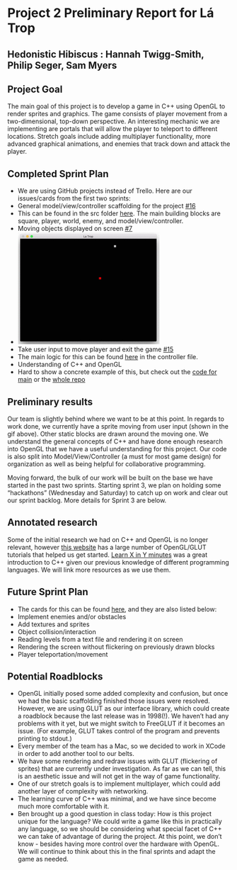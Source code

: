 # Project 2 Preliminary Report for Lá Trop
## Hedonistic Hibiscus : Hannah Twigg-Smith, Philip Seger, Sam Myers

## Project Goal
The main goal of this project is to develop a game in C++ using OpenGL to render sprites and graphics. The game consists of player movement from a two-dimensional, top-down perspective. An interesting mechanic we are implementing are portals that will allow the player to teleport to different locations. Stretch goals include adding multiplayer functionality, more advanced graphical animations, and enemies that track down and attack the player.

## Completed Sprint Plan
- We are using GitHub projects instead of Trello. Here are our issues/cards from the first two sprints:
- General model/view/controller scaffolding for the project [#16](https://github.com/hannahtwiggsmith/SoftSysHedonisticHibiscus/issues/16)
- This can be found in the src folder [here](https://github.com/hannahtwiggsmith/SoftSysHedonisticHibiscus/tree/master/src/La%20Trop). The main building blocks are square, player, world, enemy, and model/view/controller.
- Moving objects displayed on screen [#7](https://github.com/hannahtwiggsmith/SoftSysHedonisticHibiscus/issues/7)
- ![movement.gif](resources/movement.gif)
- Take user input to move player and exit the game [#15](https://github.com/hannahtwiggsmith/SoftSysHedonisticHibiscus/issues/15)
- The main logic for this can be found [here](https://github.com/hannahtwiggsmith/SoftSysHedonisticHibiscus/blob/master/src/La%20Trop/controller/controller.cpp) in the controller file.
- Understanding of C++ and OpenGL
- Hard to show a concrete example of this, but check out the [code for main](https://github.com/hannahtwiggsmith/SoftSysHedonisticHibiscus/blob/master/src/La%20Trop/main.cpp) or the [whole repo](https://github.com/hannahtwiggsmith/SoftSysHedonisticHibiscus/tree/master/src/La%20Trop)

## Preliminary results
Our team is slightly behind where we want to be at this point. In regards to work done, we currently have a sprite moving from user input (shown in the gif above). Other static blocks are drawn around the moving one. We understand the general concepts of C++ and have done enough research into OpenGL that we have a useful understanding for this project. Our code is also split into Model/View/Controller (a must for most game design) for organization as well as being helpful for collaborative programming.

Moving forward, the bulk of our work will be built on the base we have started in the past two sprints. Starting sprint 3, we plan on holding some “hackathons” (Wednesday and Saturday) to catch up on work and clear out our sprint backlog. More details for Sprint 3 are below.

## Annotated research
Some of the initial research we had on C++ and OpenGL is no longer relevant, however [this website](http://www.lighthouse3d.com/tutorials/glut-tutorial/) has a large number of OpenGL/GLUT tutorials that helped us get started. [Learn X in Y minutes](https://learnxinyminutes.com/docs/c++/) was a great introduction to C++ given our previous knowledge of different programming languages. We will link more resources as we use them.

## Future Sprint Plan
- The cards for this can be found [here](https://github.com/hannahtwiggsmith/SoftSysHedonisticHibiscus/projects/1), and they are also listed below:
- Implement enemies and/or obstacles
- Add textures and sprites
- Object collision/interaction
- Reading levels from a text file and rendering it on screen
- Rendering the screen without flickering on previously drawn blocks
- Player teleportation/movement

## Potential Roadblocks
- OpenGL initially posed some added complexity and confusion, but once we had the basic scaffolding finished those issues were resolved. However, we are using GLUT as our interface library, which could create a roadblock because the last release was in 1998(!). We haven’t had any problems with it yet, but we might switch to FreeGLUT if it becomes an issue. (For example, GLUT takes control of the program and prevents printing to stdout.)
- Every member of the team has a Mac, so we decided to work in XCode in order to add another tool to our belts.
- We have some rendering and redraw issues with GLUT (flickering of sprites) that are currently under investigation. As far as we can tell, this is an aesthetic issue and will not get in the way of game functionality.
- One of our stretch goals is to implement multiplayer, which could add another layer of complexity with networking.
- The learning curve of C++ was minimal, and we have since become much more comfortable with it.
- Ben brought up a good question in class today: How is this project unique for the language? We could write a game like this in practically any language, so we should be considering what special facet of C++ we can take of advantage of during the project. At this point, we don’t know - besides having more control over the hardware with OpenGL. We will continue to think about this in the final sprints and adapt the game as needed.
